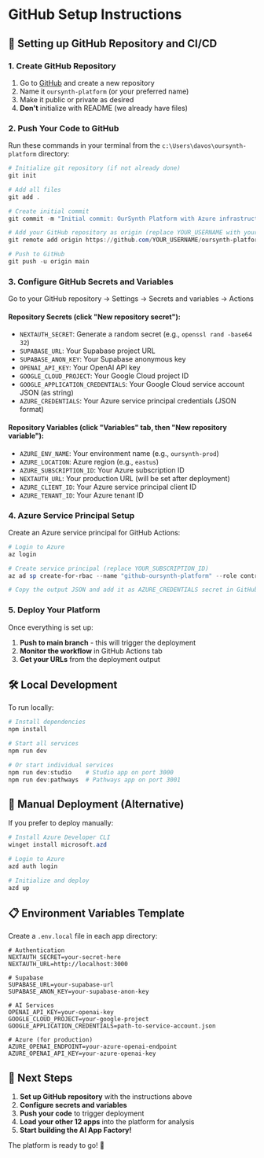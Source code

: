 # GitHub Setup Instructions

## 🚀 Setting up GitHub Repository and CI/CD

### 1. Create GitHub Repository

1. Go to [GitHub](https://github.com) and create a new repository
2. Name it `oursynth-platform` (or your preferred name)
3. Make it public or private as desired
4. **Don't** initialize with README (we already have files)

### 2. Push Your Code to GitHub

Run these commands in your terminal from the `c:\Users\davos\oursynth-platform` directory:

```powershell
# Initialize git repository (if not already done)
git init

# Add all files
git add .

# Create initial commit
git commit -m "Initial commit: OurSynth Platform with Azure infrastructure"

# Add your GitHub repository as origin (replace YOUR_USERNAME with your GitHub username)
git remote add origin https://github.com/YOUR_USERNAME/oursynth-platform.git

# Push to GitHub
git push -u origin main
```

### 3. Configure GitHub Secrets and Variables

Go to your GitHub repository → Settings → Secrets and variables → Actions

#### Repository Secrets (click "New repository secret"):
- `NEXTAUTH_SECRET`: Generate a random secret (e.g., `openssl rand -base64 32`)
- `SUPABASE_URL`: Your Supabase project URL
- `SUPABASE_ANON_KEY`: Your Supabase anonymous key
- `OPENAI_API_KEY`: Your OpenAI API key
- `GOOGLE_CLOUD_PROJECT`: Your Google Cloud project ID
- `GOOGLE_APPLICATION_CREDENTIALS`: Your Google Cloud service account JSON (as string)
- `AZURE_CREDENTIALS`: Your Azure service principal credentials (JSON format)

#### Repository Variables (click "Variables" tab, then "New repository variable"):
- `AZURE_ENV_NAME`: Your environment name (e.g., `oursynth-prod`)
- `AZURE_LOCATION`: Azure region (e.g., `eastus`)
- `AZURE_SUBSCRIPTION_ID`: Your Azure subscription ID
- `NEXTAUTH_URL`: Your production URL (will be set after deployment)
- `AZURE_CLIENT_ID`: Your Azure service principal client ID
- `AZURE_TENANT_ID`: Your Azure tenant ID

### 4. Azure Service Principal Setup

Create an Azure service principal for GitHub Actions:

```powershell
# Login to Azure
az login

# Create service principal (replace YOUR_SUBSCRIPTION_ID)
az ad sp create-for-rbac --name "github-oursynth-platform" --role contributor --scopes /subscriptions/YOUR_SUBSCRIPTION_ID --sdk-auth

# Copy the output JSON and add it as AZURE_CREDENTIALS secret in GitHub
```

### 5. Deploy Your Platform

Once everything is set up:

1. **Push to main branch** - this will trigger the deployment
2. **Monitor the workflow** in GitHub Actions tab
3. **Get your URLs** from the deployment output

## 🛠️ Local Development

To run locally:

```powershell
# Install dependencies
npm install

# Start all services
npm run dev

# Or start individual services
npm run dev:studio    # Studio app on port 3000
npm run dev:pathways  # Pathways app on port 3001
```

## 🔧 Manual Deployment (Alternative)

If you prefer to deploy manually:

```powershell
# Install Azure Developer CLI
winget install microsoft.azd

# Login to Azure
azd auth login

# Initialize and deploy
azd up
```

## 📋 Environment Variables Template

Create a `.env.local` file in each app directory:

```env
# Authentication
NEXTAUTH_SECRET=your-secret-here
NEXTAUTH_URL=http://localhost:3000

# Supabase
SUPABASE_URL=your-supabase-url
SUPABASE_ANON_KEY=your-supabase-anon-key

# AI Services
OPENAI_API_KEY=your-openai-key
GOOGLE_CLOUD_PROJECT=your-google-project
GOOGLE_APPLICATION_CREDENTIALS=path-to-service-account.json

# Azure (for production)
AZURE_OPENAI_ENDPOINT=your-azure-openai-endpoint
AZURE_OPENAI_API_KEY=your-azure-openai-key
```

## 🎯 Next Steps

1. **Set up GitHub repository** with the instructions above
2. **Configure secrets and variables**
3. **Push your code** to trigger deployment
4. **Load your other 12 apps** into the platform for analysis
5. **Start building the AI App Factory!**

The platform is ready to go! 🚀
